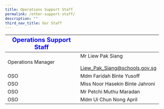```yaml
---
title: Operations Support Staff
permalink: /other-support-staff/
description: ""
third_nav_title: Our Staff
---
```

| <strong style="color: blue; font-size: 20px;">Operations Support Staff</strong>   |   |
|--------------------|--------------------------------------------------------|
| Operations Manager | Mr Liew Pak Siang<br><br><a href="mailto:LIEW_Pak_Siang@schools.gov.sg">Liew_Pak_Siang@schools.gov.sg</a> |
| OSO                | Mdm Faridah Binte Yusoff                               |
| OSO                | Miss Noor Hasekin Binte Jahroni                        |
| OSO                | Mr Petchi Muthu Maradan                                |
| OSO                | Mdm Ui Chun Nong April                                 |